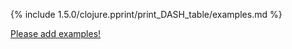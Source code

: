 {% include 1.5.0/clojure.pprint/print_DASH_table/examples.md %}

[Please add examples!](https://github.com/arrdem/grimoire/edit/master/_includes/1.6.0/clojure.pprint/print_DASH_table/examples.md)
